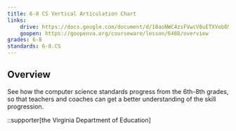```yaml
---
title: 6-8 CS Vertical Articulation Chart
links:
    drive: https://docs.google.com/document/d/18aoNWC4zsFVwcV8uETXVobOSomBx1IQnjx3heHvHxBs/edit?usp=drive_link
    goopen: https://goopenva.org/courseware/lesson/6488/overview
grades: 6-8
standards: 6-8.CS
---
```


## Overview

See how the computer science standards progress from the 6th-8th grades, so that teachers and coaches can get a better understanding of the skill progression.

::supporter[the Virginia Department of Education]
